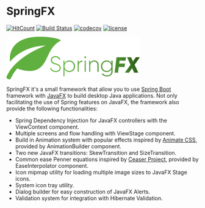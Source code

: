 # SpringFX

[![HitCount](http://hits.dwyl.io/codecrafting-net/springfx.svg)](http://hits.dwyl.io/codecrafting-net/springfx)
[![Build Status](https://travis-ci.org/codecrafting-net/springfx.svg?branch=master)](https://travis-ci.org/codecrafting-net/springfx)
[![codecov](https://codecov.io/gh/codecrafting-net/springfx/branch/master/graph/badge.svg)](https://codecov.io/gh/codecrafting-net/springfx)
[![license](https://img.shields.io/github/license/codecrafting-net/springfx.svg)](https://raw.githubusercontent.com/codecrafting-net/springfx/master/LICENSE)

![SpringFX](/config/springfx-logo.png)

SpringFX it's a small framework that allow you to use [Spring Boot][1] framework with [JavaFX][2] to build desktop Java applications. Not only facilitating the use of Spring features on JavaFX, the framework also provide the following functionalities:

- Spring Dependency Injection for JavaFX controllers with the ViewContext component.
- Multiple screens and flow handling with ViewStage component.
- Build in Animation system with popular effects inspired by [Animate CSS][3], provided by AnimationBuilder component.
- Two new JavaFX transitions: SkewTransition and SizeTransition.
- Common ease Penner equations inspired by [Ceaser Project][4], provided by EaseInterpolator component.
- Icon mipmap utility for loading multiple image sizes to JavaFX Stage icons.
- System icon tray utility.
- Dialog builder for easy construction of JavaFX Alerts.
- Validation system for integration with Hibernate Validation.

[1]: https://projects.spring.io/spring-boot/
[2]: https://docs.oracle.com/javase/8/javafx/get-started-tutorial/jfx-overview.htm#JFXST784 
[3]: https://daneden.github.io/animate.css/
[4]: https://matthewlein.com/tools/ceaser
